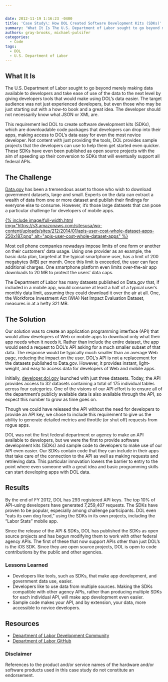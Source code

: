 ```yaml
---


date: 2012-11-19 1:16:23 -0400
title: 'Case Study\: How DOL Created Software Development Kits (SDKs)'
summary: 'What It Is The U.S. Department of Labor sought to go beyond merely making data available to developers and take ease of use of the data to the next level by giving developers tools that would make using DOL&rsquo;s data easier. The target audience was not just experienced developers, but even those who may be'
authors: gray-brooks, michael-pulsifer
categories:
  - Code
tags:
  - DOL
  - U.S. Department of Labor
---
```


## What It Is

The U.S. Department of Labor sought to go beyond merely making data available to developers and take ease of use of the data to the next level by giving developers tools that would make using DOL’s data easier. The target audience was not just experienced developers, but even those who may be just starting out with a how-to book and a great idea. The developer should not necessarily know what JSON or XML are.

This requirement led DOL to create software development kits (SDKs), which are downloadable code packages that developers can drop into their apps, making access to DOL’s data easy for even the most novice developer. Not content with just providing the tools, DOL provides sample projects that the developers can use to help them get started even quicker. These SDKs have even been published as open source projects with the aim of speeding up their conversion to SDKs that will eventually support all federal APIs.

## The Challenge

[Data.gov](http://www.data.gov/) has been a tremendous asset to those who wish to download government datasets, large and small. Experts on the data can extract a wealth of data from one or more dataset and publish their findings for everyone else to consume. However, it’s those large datasets that can pose a particular challenge for developers of mobile apps.

<a href="https://www.WHATEVER/2012/11/19/case-study-how-dol-created-software-development-kits-sdks/apis-user-cost-whole-dataset-apps/" rel="attachment wp-att-103422">
{% include image/full-width.html img="https://s3.amazonaws.com/sitesusa/wp-content/uploads/sites/212/2014/01/apis-user-cost-whole-dataset-apps-250x187.png" alt="apis-user-cost-whole-dataset-apps" %}</a>

Most cell phone companies nowadays impose limits of one form or another on their customers’ data usage. Using one provider as an example, the basic data plan, targeted at the typical smartphone user, has a limit of 200 megabytes (MB) per month. Once this limit is exceeded, the user can face additional charges. One smartphone platform even limits over-the-air app downloads to 20 MB to protect the users’ data caps.

The Department of Labor has many datasets published on Data.gov that, if included in a mobile app, would consume at least a half of a typical user’s monthly data limit, assuming they could download it over the air at all. One, the Workforce Investment Act (WIA) Net Impact Evaluation Dataset, measures in at a hefty 321 MB.

## The Solution

Our solution was to create an application programming interface (API) that would allow developers of Web or mobile apps to download only what their app needs when it needs it. Rather than include the entire dataset, the app would send a request to DOL’s API asking for a much smaller subset of that data. The response would be typically much smaller than an average Web page, reducing the impact on the user. DOL’s API is not a replacement for the datasets published to Data.gov. However, it provides instant, light-weight, and easy to access data for developers of Web and mobile apps.

Initially, [developer.dol.gov](http://developer.dol.gov/) launched with just three datasets. Today, the API provides access to 32 datasets containing a total of 175 individual tables across four categories. One of the visions of our API effort is to ensure all of the department&#8217;s publicly available data is also available through the API, so expect this number to grow as time goes on.

Though we could have released the API without the need for developers to provide an API key, we chose to include this requirement to give us the ability to generate detailed metrics and throttle (or shut off) requests from rogue apps.

DOL was not the first federal department or agency to make an API available to developers, but we were the first to provide software development kits (SDKs) and sample code to developers to make use of our API even easier. Our SDKs contain code that they can include in their apps that take care of the connection to the API as well as making requests and retrieving data. This particular innovation lowers the barrier to entry to the point where even someone with a great idea and basic programming skills can start developing apps with DOL data.

## Results

By the end of FY 2012, DOL has 293 registered API keys. The top 10% of API-using developers have generated 7,259,407 requests. The SDKs have proven to be popular, especially among challenge participants. DOL even &#8220;eats its own dog food,&#8221; using the SDKs in its own projects, including the “Labor Stats” mobile app.

Since the release of the API & SDKs, DOL has published the SDKs as open source projects and has begun modifying them to work with other federal agency APIs. The first of these that now support APIs other than just DOL’s is the iOS SDK. Since they are open source projects, DOL is open to code contributions by the public and other agencies.

### Lessons Learned

  * Developers like tools, such as SDKs, that make app development, and government data use, easier.
  * Developers like to use data from multiple sources. Making the SDKs compatible with other agency APIs, rather than producing multiple SDKs for each individual API, will make app development even easier.
  * Sample code makes your API, and by extension, your data, more accessible to novice developers.

## Resources

  * [Department of Labor Development Community](http://developer.dol.gov/)
  * [Department of Labor GitHub](https://github.com/USDepartmentofLabor)

### Disclaimer

References to the product and/or service names of the hardware and/or software products used in this case study do not constitute an endorsement.